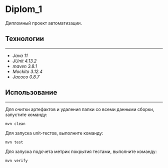 # Diplom_1

Дипломный проект автоматизации.

## Технологии

---

* _Java 11_
* _JUnit 4.13.2_
* _maven 3.8.1_
* _Mockito 3.12.4_
* _Jacoco 0.8.7_

## Использование

___

Для очитки артефактов и удаления папки со всеми данными сборки, запустите команду:

``` shell
mvn clean
```

Для запуска unit-тестов, выполните команду:

``` shell
mvn test
```

Для запуска подсчета метрик покрытия тестами, выполните команду:

``` shell
mvn verify
```